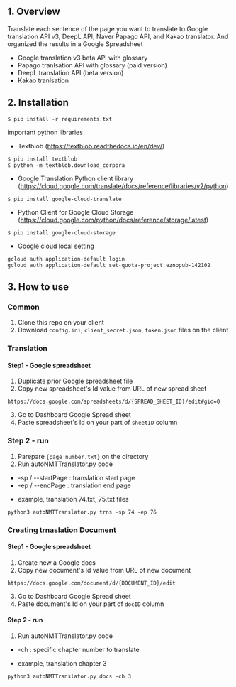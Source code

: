 ## 1. Overview

Translate each sentence of the page you want to translate to Google translation API v3, DeepL API, Naver Papago API, and Kakao translator. And organized the results in a Google Spreadsheet

* Google translation v3 beta API with glossary
* Papago tranlsation API with glossary (paid version)
* DeepL translation API (beta version)
* Kakao tranlsation

## 2. Installation

```
$ pip install -r requirements.txt
```

important python libraries

* Textblob (https://textblob.readthedocs.io/en/dev/)
```
$ pip install textblob
$ python -m textblob.download_corpora
```

* Google Translation Python client library (https://cloud.google.com/translate/docs/reference/libraries/v2/python)
```
$ pip install google-cloud-translate
```

* Python Client for Google Cloud Storage (https://cloud.google.com/python/docs/reference/storage/latest)
```
$ pip install google-cloud-storage
```

* Google cloud local setting
```
gcloud auth application-default login
gcloud auth application-default set-quota-project eznopub-142102
```

## 3. How to use

### Common

1. Clone this repo on your client
2. Download `config.ini`, `client_secret.json`, `token.json` files on the client 

### Translation

#### Step1 - Google spreadsheet

1.  Duplicate prior Google spreadsheet file 
2.  Copy new spreadsheet's Id value from URL of new spread sheet

```
https://docs.google.com/spreadsheets/d/{SPREAD_SHEET_ID}/edit#gid=0
```

3.  Go to Dashboard Google Spread sheet
4.  Paste spreadsheet's Id on your part of `sheetID` column

### Step 2 - run
1. Parepare `{page number.txt}` on the directory
2. Run autoNMTTranslator.py code

* -sp / --startPage : translation start page
* -ep / --endPage : translation end page

- example, translation 74.txt, 75.txt files

```
python3 autoNMTTranslator.py trns -sp 74 -ep 76
```

### Creating trnaslation Document

#### Step1 - Google spreadsheet

1. Create new a Google docs
2. Copy new document's Id value from URL of new document

```
https://docs.google.com/document/d/{DOCUMENT_ID}/edit 
```

3. Go to Dashboard Google Spread sheet
4. Paste document's Id on your part of `docID` column

#### Step 2 - run
1. Run autoNMTTranslator.py code

* -ch  : specific chapter number to translate

- example, translation chapter 3

```
python3 autoNMTTranslator.py docs -ch 3
```



